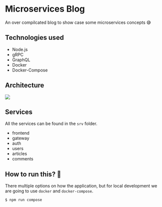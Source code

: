 # Microservices Blog
An over compilcated blog to show case some microservices concepts 😅

## Technologies used
- Node.js
- gRPC
- GraphQL
- Docker
- Docker-Compose

## Architecture
![](https://www.lucidchart.com/publicSegments/view/27db3963-5db1-459a-a55c-c941aa00280d/image.png)

## Services
All the services can be found in the `srv` folder.
- frontend
- gateway
- auth
- users
- articles
- comments

## How to run this? 🤔
There multiple options on how the application, but for local development we are going to use `docker` and `docker-compose`.
```shell
$ npm run compose
```